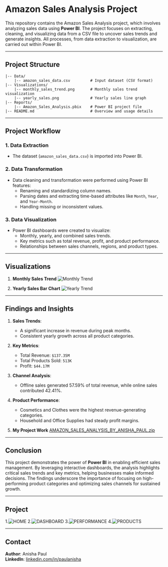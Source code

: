 # Amazon Sales Analysis Project

This repository contains the Amazon Sales Analysis project, which involves analyzing sales data using **Power BI**. The project focuses on extracting, cleaning, and visualizing data from a CSV file to uncover sales trends and generate insights. All processes, from data extraction to visualization, are carried out within Power BI.

---

## Project Structure

```
|-- Data/
    |-- amazon_sales_data.csv         # Input dataset (CSV format)
|-- Visualizations/
    |-- monthly_sales_trend.png       # Monthly sales trend visualization
    |-- yearly_sales.png              # Yearly sales line graph
|-- Reports/
    |-- Amazon_Sales_Analysis.pbix    # Power BI project file
|-- README.md                         # Overview and usage details
```

---

## Project Workflow

### 1. Data Extraction
- The dataset (`amazon_sales_data.csv`) is imported into Power BI.

### 2. Data Transformation
- Data cleaning and transformation were performed using Power BI features:
  - Renaming and standardizing column names.
  - Parsing dates and extracting time-based attributes like `Month`, `Year`, and `Year-Month`.
  - Handling missing or inconsistent values.

### 3. Data Visualization
- Power BI dashboards were created to visualize:
  - Monthly, yearly, and combined sales trends.
  - Key metrics such as total revenue, profit, and product performance.
  - Relationships between sales channels, regions, and product types.

---

## Visualizations

1. **Monthly Sales Trend**
   ![Monthly Trend](https://github.com/user-attachments/assets/704e328d-9f83-4613-ab63-1bd161f1d648)



2. **Yearly Sales Bar Chart**
   ![Yearly Trend](https://github.com/user-attachments/assets/5af9a47f-9aa4-446e-98fc-fde9d4a8b710)


---

## Findings and Insights

1. **Sales Trends**:
   - A significant increase in revenue during peak months.
   - Consistent yearly growth across all product categories.

2. **Key Metrics**:
   - Total Revenue: `$137.35M`
   - Total Products Sold: `513K`
   - Profit: `$44.17M`

3. **Channel Analysis**:
   - Offline sales generated 57.59% of total revenue, while online sales contributed 42.41%.

4. **Product Performance**:
   - Cosmetics and Clothes were the highest revenue-generating categories.
   - Household and Office Supplies had steady profit margins.
5. **My Project Work**
   [AMAZON_SALES_ANALYSIS_BY_ANISHA_PAUL.zip](https://github.com/user-attachments/files/18139694/AMAZON_SALES_ANALYSIS_BY_ANISHA_PAUL.zip)

---

## Conclusion

This project demonstrates the power of **Power BI** in enabling efficient sales management. By leveraging interactive dashboards, the analysis highlights critical sales trends and key metrics, helping businesses make informed decisions. The findings underscore the importance of focusing on high-performing product categories and optimizing sales channels for sustained growth.

---

## Project 

1.![HOME](https://github.com/user-attachments/assets/dc5818ce-90aa-4eb4-8e6c-4c60466a7baf)
2.![DASHBOARD](https://github.com/user-attachments/assets/d06f74c1-b398-449c-9831-71c838ae280f)
3.![PERFORMANCE](https://github.com/user-attachments/assets/d164d2c8-80c8-4d2d-aa7a-ff1b3cf08147)
4.![PRODUCTS](https://github.com/user-attachments/assets/7728822b-2a38-4cbf-a93e-bbf821174a6c)


---

## Contact
**Author**: Anisha Paul  
**LinkedIn**: [linkedin.com/in/paulanisha](https://www.linkedin.com/in/paulanisha)
